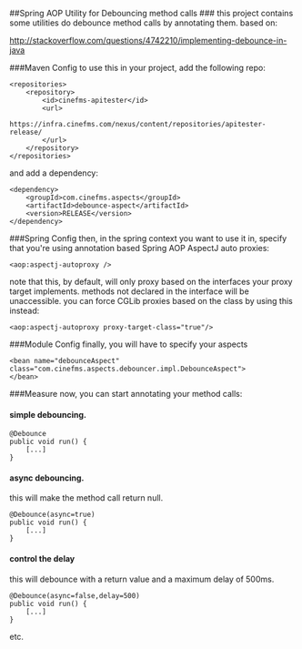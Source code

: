 ##Spring AOP Utility for Debouncing method calls ###
this project contains some utilities do debounce method calls by annotating them. based on:

http://stackoverflow.com/questions/4742210/implementing-debounce-in-java


###Maven Config
to use this in your project, add the following repo:

    <repositories>
        <repository>
            <id>cinefms-apitester</id>
            <url>
                https://infra.cinefms.com/nexus/content/repositories/apitester-release/
            </url>
        </repository>
    </repositories>

and add a dependency:

    <dependency>
        <groupId>com.cinefms.aspects</groupId>
        <artifactId>debounce-aspect</artifactId>
        <version>RELEASE</version>
    </dependency>

###Spring Config
then, in the spring context you want to use it in, specify that you're using annotation based Spring AOP AspectJ auto proxies:

    <aop:aspectj-autoproxy />

note that this, by default, will only proxy based on the interfaces your proxy target implements. methods not declared in the interface will be unaccessible. you can force CGLib proxies based on the class by using this instead:

    <aop:aspectj-autoproxy proxy-target-class="true"/>

###Module Config
finally, you will have to specify your aspects

	<bean name="debounceAspect" class="com.cinefms.aspects.debouncer.impl.DebounceAspect">
	</bean>

###Measure
now, you can start annotating your method calls:

#### simple debouncing.
 
    @Debounce
    public void run() {
        [...]
    }
   
#### async debouncing. 
this will make the method call return null.

    @Debounce(async=true)
    public void run() {
        [...]
    }

#### control the delay 
this will debounce with a return value and a maximum delay of 500ms.

    @Debounce(async=false,delay=500)
    public void run() {
        [...]
    }

etc.